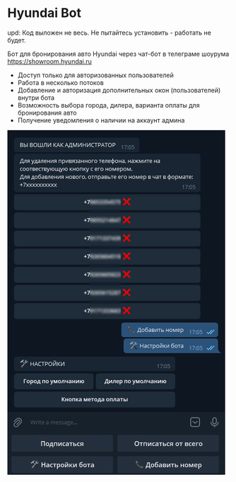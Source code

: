# Hyundai Bot
upd: Код выложен не весь. Не пытайтесь установить - работать не будет.

Бот для бронирования авто Hyundai через чат-бот в телеграме шоурума https://showroom.hyundai.ru
- Доступ только для авторизованных пользователей
- Работа в несколько потоков
- Добавление и авторизация дополнительных окон (пользователей) внутри бота
- Возможность выбора города, дилера, варианта оплаты для бронирования авто
- Получение уведомления о наличии на аккаунт админа

 ![Telegram](https://github.com/yozuul/hyundai-bot/blob/main/bot.jpg)
